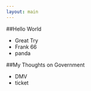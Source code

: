 ```yaml
---
layout: main
---
```


##Hello World

* Great Try
* Frank 66
* panda

##My Thoughts on Government

* DMV
* ticket
